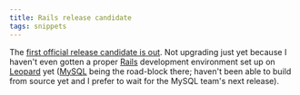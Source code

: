```yaml
---
title: Rails release candidate
tags: snippets
---
```


The [first official release candidate is out](http://weblog.rubyonrails.com/2007/11/9/rails-2-0-release-candidate-1). Not upgrading just yet because I haven't even gotten a proper [Rails](http://typechecked.net/wiki/Rails) development environment set up on [Leopard](http://typechecked.net/wiki/Leopard) yet ([MySQL](http://typechecked.net/wiki/MySQL) being the road-block there; haven't been able to build from source yet and I prefer to wait for the MySQL team's next release).
